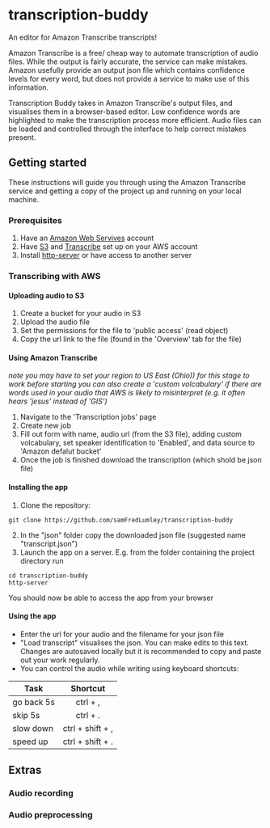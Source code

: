 # transcription-buddy

An editor for Amazon Transcribe transcripts!

Amazon Transcribe is a free/ cheap way to automate transcription of audio files. While the output is fairly accurate, the service can make mistakes. Amazon usefully provide an output json file which contains confidence levels for every word, but does not provide a service to make use of this information. 

Transcription Buddy takes in Amazon Transcribe's output files, and visualises them in a browser-based editor. Low confidence words are highlighted to make the transcription process more efficient. Audio files can be loaded and controlled through the interface to help correct mistakes present.

## Getting started

These instructions will guide you through using the Amazon Transcribe service and getting a copy of the project up and running on your local machine.

### Prerequisites

1. Have an [Amazon Web Servives](https://aws.amazon.com/) account 
2. Have [S3](https://aws.amazon.com/s3/) and [Transcribe](https://aws.amazon.com/transcribe/) set up on your AWS account
3. Install [http-server](https://www.npmjs.com/package/http-server) or have access to another server

### Transcribing with AWS

#### Uploading audio to S3
1. Create a bucket for your audio in S3
2. Upload the audio file
3. Set the permissions for the file to 'public access' (read object)
4. Copy the url link to the file (found in the 'Overview' tab for the file)

#### Using Amazon Transcribe
*note you may have to set your region to US East (Ohio)) for this stage to work*
*before starting you can also create a 'custom volcabulary' if there are words used in your audio that AWS is likely to misinterpret (e.g. it often hears 'jesus' instead of 'GIS')*
1. Navigate to the 'Transcription jobs' page
2. Create new job
3. Fill out form with name, audio url (from the S3 file), adding custom volcabulary, set speaker identification to 'Enabled', and data source to 'Amazon defalut bucket'
4. Once the job is finished download the transcription (which shold be json file)

#### Installing the app
1. Clone the repository:
```
git clone https://github.com/samFredLumley/transcription-buddy
```
2. In the "json" folder copy the downloaded json file (suggested name "transcript.json")
3. Launch the app on a server. E.g. from the folder containing the project directory run
```
cd transcription-buddy
http-server
```
You should now be able to access the app from your browser 

#### Using the app
* Enter the url for your audio and the filename for your json file
* "Load transcript" visualises the json. You can make edits to this text. Changes are autosaved locally but it is recommended to copy and paste out your work regularly.
* You can control the audio while writing using keyboard shortcuts:

| Task        | Shortcut           |
| ------------- |:-------------:|
| go back 5s      | ctrl + , |
| skip 5s     | ctrl + .      |
| slow down | ctrl + shift + ,      |
| speed up | ctrl + shift + .      |

## Extras

### Audio recording

### Audio preprocessing
